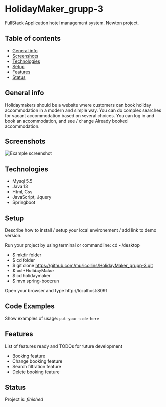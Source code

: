 # HolidayMaker_grupp-3
FullStack Application hotel management system. Newton project.


## Table of contents
* [General info](#general-info)
* [Screenshots](#screenshots)
* [Technologies](#technologies)
* [Setup](#setup)
* [Features](#features)
* [Status](#status)


## General info
Holidaymakers should be a website where customers can book
holiday accommodation in a modern and simple way.
You can do complex searches for vacant accommodation based on several choices.
You can log in and book an accommodation, and see / change Already booked
accommodation.

## Screenshots
![Example screenshot](./img/screenshot.png)

## Technologies
* Mysql 5.5
* Java  13
* Html, Css
* JavaScript, Jquery
* Springboot

## Setup
Describe how to install / setup your local environement / add link to demo version.

Run your project by using terminal or commandline:
cd ~/desktop
* $ mkdir folder
* $ cd folder
* $ git clone https://github.com/musicollins/HolidayMaker_grupp-3.git
* $ cd *HolidayMaker
* $ cd holidaymaker
* $ mvn spring-boot:run

Open your browser and type http://localhost:8091


## Code Examples
Show examples of usage:
`put-your-code-here`

## Features
List of features ready and TODOs for future development
*  Booking feature
*  Change booking feature
*  Search filtration feature
*  Delete booking feature

## Status
Project is:  _finished_



